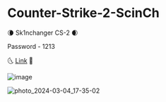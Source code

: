 # Counter-Strike-2-ScinCh


🌘 Sk1nchanger СS-2 🌒



Password - 1213

🌜 [Link](https://shorturl.at/jtPQX) 🌛


![image](https://i.ytimg.com/vi/-whI2XG3Fxg/maxresdefault.jpg)

![photo_2024-03-04_17-35-02](https://github.com/pos1212/Counter-Strike-2-ScinCh/assets/95129778/ebbc89e9-1c6d-4d0b-b0d0-7990cea41762)
